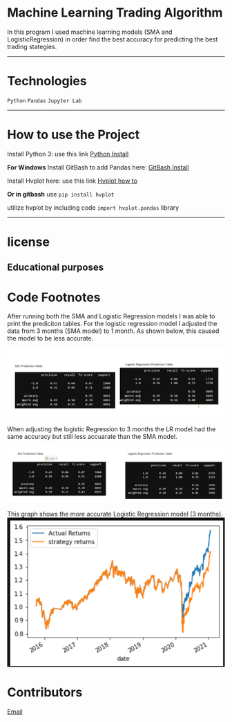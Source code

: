 # Machine Learning Trading Algorithm
 In this program I used machine learning models (SMA and LogisticRegression) in order find the best accuracy for predicting the best trading stategies.

---
# Technologies
`Python`
`Pandas`
`Jupyter Lab`

---

# How to use the Project
Install Python 3: use this link  [Python Install](https://www.python.org/)

**For Windows**
Install GitBash to add Pandas here: [GitBash Install](https://gitforwindows.org/) 

Install Hvplot here: use this link [Hvplot how to](https://pypi.org/project/hvplot/)

**Or in gitbash** use `pip install hvplot`

utilize hvplot by including code `import hvplot.pandas` library


---
# license
**Educational purposes**
---

# Code Footnotes
After running both the SMA and Logistic Regression models I was able to print the prediciton tables. For the logistic regression model I adjusted the data from 3 months (SMA model) to 1 month. As shown below, this caused the model to be less accurate.

![Logistical_Regression](https://github.com/beccabeastly/ML_trading_bot/blob/main/SVC_vs_logistic_regression.png)

When adjusting the logistic Regression to 3 months the LR model had the same accuracy but still less accuarate than the SMA model.

![3_month_adjustment](https://github.com/beccabeastly/ML_trading_bot/blob/main/LR_3months.png)

This graph shows the more accurate Logistic Regression model (3 months). 
![Returns](https://github.com/beccabeastly/ML_trading_bot/blob/main/strategy_returns_vs_returns.png)

# Contributors
[Email](beccabeastly@gmail.com)
